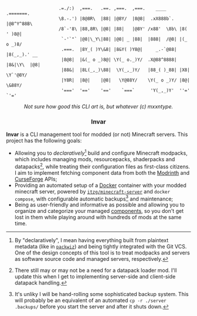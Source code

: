 ```brainfuck
                    .=./:)  ,===.   .==. ,===.  ,===.    ____     .=======.    
                    \8.-.') |8@8R\  |88| |@8Y/  |8@8|  .xX888b`.  |@8^Y^88B\   
                    /8`-'8\ |88,8R\ |@8| |88|   |@8Y' /x88'  \8b\ |8( ' )8@|   
                     `-'`"` |@8|\_Y\|88| |@8| _ |88|  |888|  /@8| |(_ o _)8/   
                     .===.  |8Y_( )Y\&8| |8&Y( )Y8@|     _.-`@88| |8(_,_).' __
                     |8@8|  |&(_ o _)8@| \Y(_ o._)Y/  .X@88^8888| |8&|\Y\  |@8|
                     |88&|  |8L(_,_)\88|  \Y(_,_)Y/   |88_( )_88| |X8| \Y`'@8Y/
                     |Y8R|  |8@|    |@8|   \Y@88Y/    \Y(_ o _)Y/ |8@|  \&88Y/
                     '==='  '=='    '=='    `===`      'Y(_,_)Y'  ''='   `'='  
```

<p align="center">
    <i>Not sure how good this CLI art is, but whatever (c) mxxntype.</i>
</p>

<h3 align="center">
    Invar
</h3>

**Invar** is a CLI management tool for modded (or not) Minecraft servers. This project has the following goals:

- Allowing you to *declaratively*[^1] build and configure Minecraft modpacks, which includes managing mods, resourcepacks, shaderpacks and datapacks[^2], while treating their configuration files as first-class citizens. I aim to implement fetching component data from both the [Modrinth](https://modrinth.com) and [CurseForge](https://curseforge.com/minecraft) APIs;
- Providing an automated setup of a [Docker](https://www.docker.com) container with your modded minecraft server, powered by [`itzg/minecraft-server`](https://docker-minecraft-server.readthedocs.io/en/latest) and `docker compose`, with configurable automatic backups[^3] and maintenance;
- Being as user-friendly and informative as possible and allowing you to organize and categorize your managed [components](TODO), so you don't get lost in them while playing around with hundreds of mods at the same time.

[^1]: By "declaratively", I mean having everything built from plaintext metadata (like in [`packwiz`](https://packwiz.infra.link)) and being tightly integrated with the Git VCS. One of the design concepts of this tool is to treat modpacks and servers as software source code and managed servers, respectively.
[^2]: There still may or may not be a need for a datapack loader mod. I'll update this when I get to implementing server-side and client-side datapack handling.
[^3]: It's unliky I will be hand-rolling some sophisticated backup system. This will probably be an equivalent of an automated `cp -r ./server .backups/` before you start the server and after it shuts down.
